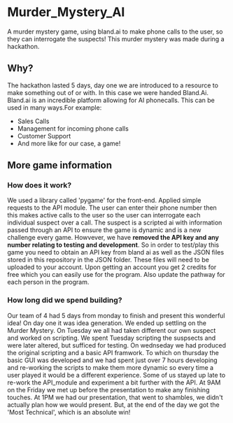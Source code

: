 # Murder_Mystery_AI
A murder mystery game, using bland.ai to make phone calls to the user, so they can interrogate the suspects!
This murder mystery was made during a hackathon. 
## Why?
The hackathon lasted 5 days, day one we are introduced to a resource to make something out of or with. In this case we were handed Bland.Ai. Bland.ai is an incredible platform allowing for AI phonecalls. This can be used in many ways.For example: 
- Sales Calls
- Management for incoming phone calls
- Customer Support
- And more like for our case, a game!
## More game information
### How does it work?
We used a library called 'pygame' for the front-end. Applied simple requests to the API module. The user can enter their phone number then this makes active calls to the user so the user can interrogate each individual suspect over a call. The suspect is a scripted ai with information passed through an API to ensure the game is dynamic and is a new challenge every game. Howvever, we have **removed the API key and any number relating to testing and development**. So in order to test/play this game you need to obtain an API key from bland ai as well as the JSON files stored in this repository in the JSON folder. These files will need to be uploaded to your account. Upon getting an account you get 2 credits for free which you can easily use for the program. Also update the pathway for each person in the program.
### How long did we spend building?
Our team of 4 had 5 days from monday to finish and present this wonderful idea! On day one it was idea generation. We ended up settling on the Murder Mystery. On Tuesday we all had taken different our own suspect and worked on scripting. We spent Tuesday scripting the suspsects and were later altered, but sufficed for testing. On wednseday we had produced the original scripting and a basic API framwork. To which on thursday the basic GUI was developed and we had spent just over 7 hours developing and re-working the scripts to make them more dynamic so every time a user played it would be a different experience. Some of us stayed up late to re-work the API_module and experiment a bit further with the API. At 9AM on the Friday we met up before the presentation to make any finishing touches. At 1PM we had our presentation, that went to shambles, we didn't actually plan how we would present. But, at the end of the day we got the 'Most Technical', which is an absolute win!
